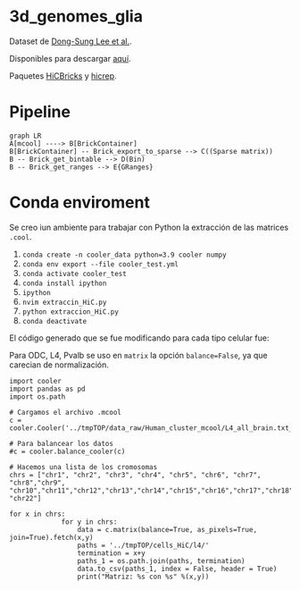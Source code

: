 # 3d_genomes_glia

Dataset de [Dong-Sung Lee et al.](https://doi.org/10.1038/s41592-019-0547-z).

Disponibles para descargar [aquí](https://salkinstitute.app.box.com/s/fp63a4j36m5k255dhje3zcj5kfuzkyj1).

Paquetes [HiCBricks](http://www.bioconductor.org/packages/devel/bioc/vignettes/HiCBricks/inst/doc/IntroductionToHiCBricks.html#25_Exporting_data_from_Brick_objects) y [hicrep](https://github.com/TaoYang-dev/hicrep). 

# Pipeline

```mermaid
graph LR
A[mcool] ----> B[BrickContainer]
B[BrickContainer] -- Brick_export_to_sparse --> C((Sparse matrix))
B -- Brick_get_bintable --> D(Bin)
B -- Brick_get_ranges --> E{GRanges}
```
# Conda enviroment

Se creo iun ambiente para trabajar con Python la extracción de las matrices `.cool`.

1. `conda create -n cooler_data python=3.9 cooler numpy`
2. `conda env export --file cooler_test.yml`
3. `conda activate cooler_test`
4. `conda install ipython`
5. `ipython`
6. `nvim extraccin_HiC.py`
7. `python extraccion_HiC.py`
8. `conda deactivate`

El código generado que se fue modificando para cada tipo celular fue:

Para ODC, L4, Pvalb se uso en `matrix` la opción `balance=False`, ya que carecian de normalización. 

```
import cooler
import pandas as pd
import os.path

# Cargamos el archivo .mcool
c = cooler.Cooler('../tmpTOP/data_raw/Human_cluster_mcool/L4_all_brain.txt_1kb_contacts.mcool::resolutions/10000')

# Para balancear los datos
#c = cooler.balance_cooler(c)

# Hacemos una lista de los cromosomas
chrs = ["chr1", "chr2", "chr3", "chr4", "chr5", "chr6", "chr7", "chr8","chr9",
"chr10","chr11","chr12","chr13","chr14","chr15","chr16","chr17","chr18","chr19","chr20","chr21", "chr22"]

for x in chrs:
             for y in chrs:
                 data = c.matrix(balance=True, as_pixels=True, join=True).fetch(x,y)
                 paths = '../tmpTOP/cells_HiC/l4/'
                 termination = x+y
                 paths_1 = os.path.join(paths, termination)
                 data.to_csv(paths_1, index = False, header = True)
                 print("Matriz: %s con %s" %(x,y))


  
